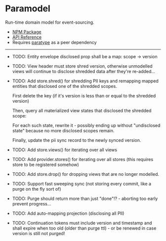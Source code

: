 # Paramodel

Run-time domain model for event-sourcing.

* [NPM Package](https://www.npmjs.com/package/paramodel)
* [API Reference](https://github.com/mwikstrom/paramodel/blob/master/docs/paramodel.md)
* Requires [paratype](https://github.com/mwikstrom/paratype#readme) as a peer dependency

----

- TODO: Entity envelope disclosed prop shall be a map: scope -> version

- TODO: View header must store shred version, otherwise unmodelled views will continue
  to disclose shredded data after they're re-added...

- TODO: Add store.shred() for shredding PII keys and remapping mapped entities that
  disclosed one of the shredded scopes.

  First delete the key (if it's version is less than or equal to the shredded version)
  
  Then, query all materialized view states that disclosed the shredded scope:

  For each such state, rewrite it - possibly ending up without "undisclosed state" because
  no more disclosed scopes remain.

  Finally, update the pii sync record to the newly synced version.

- TODO: Add store.views() for iterating over all views

- TODO: Add provider.stores() for iterating over all stores (this requires store to be registered somehow)

- TODO: Add store.drop() for dropping views that are no longer modelled.

- TODO: Support fast sweeping sync (not storing every commit, like a purge on the fly sort of)

- TODO: Purge should return more than just "done"!? - aborting too early prevent progress...

- TODO: Add auto-mapping projection (disclosing all PII)

- TODO: Continuation tokens must include version and timestamp and shall expire when too old
  (older than purge ttl) - or be renewed in case version is still not purged!
